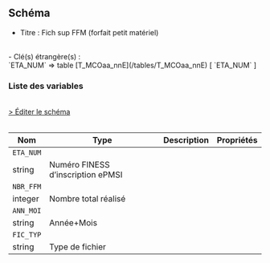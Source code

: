 ## Schéma

- Titre : Fich sup FFM (forfait petit matériel)
<br />
- Clé(s) étrangère(s) : <br />
`ETA_NUM` => table [T_MCOaa_nnE](/tables/T_MCOaa_nnE) [ `ETA_NUM` ]<br />

### Liste des variables
<br />
<div>
    <a href="https://gitlab.com/healthdatahub/schema-snds/edit/master/schemas/PMSI/PMSI%20MCO/T_MCOaa_nnSUP_FFM.json"  
    arget="_blank" rel="noopener noreferrer">> Éditer le schéma</a>
    <OutboundLink />
</div>
<br />

Nom|Type|Description|Propriétés
-|-|-|-
`ETA_NUM`|
string|Numéro FINESS d’inscription ePMSI||
`NBR_FFM`|
integer|Nombre total réalisé||
`ANN_MOI`|
string|Année+Mois||
`FIC_TYP`|
string|Type de fichier||

